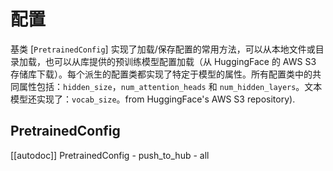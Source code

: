 <!--版权所有 2022 年的 HuggingFace 团队。保留所有权利。
根据 Apache 许可证第 2.0 版（“许可证”）获得许可；除非遵守许可证，否则您不得使用此文件。您可以在以下位置获取许可证的副本：
http://www.apache.org/licenses/LICENSE-2.0
除非适用法律要求或书面同意，根据许可证分发的软件以“按原样”方式分发，不提供任何明示或默示的担保或条件。参见许可证中的具体语言以了解权限和限制。特别注意，此文件是 Markdown 格式，但包含了特定于我们的文档生成器（类似于 MDX）的语法，您的 Markdown 查看器可能无法正确呈现。此外，请注意，该文件是 Markdown 格式，但包含了与我们的文档生成器（类似于 MDX）的特定语法，您的 Markdown 查看器可能无法正确呈现。
⚠️ 注意，此文件是 Markdown 格式的，但包含了我们的文档生成器（类似于 MDX）的特定语法，您的 Markdown 查看器可能无法正确渲染。渲染。
-->

# 配置

基类 [`PretrainedConfig`] 实现了加载/保存配置的常用方法，可以从本地文件或目录加载，也可以从库提供的预训练模型配置加载（从 HuggingFace 的 AWS S3 存储库下载）。每个派生的配置类都实现了特定于模型的属性。所有配置类中的共同属性包括：`hidden_size`，`num_attention_heads` 和 `num_hidden_layers`。文本模型还实现了：`vocab_size`。from HuggingFace's AWS S3 repository).



## PretrainedConfig

[[autodoc]] PretrainedConfig
    - push_to_hub
    - all
